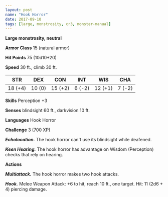 ```yaml
---
layout: post
name: "Hook Horror"
date: 2017-09-10
tags: [large, monstrosity, cr3, monster-manual]
---
```


**Large monstrosity, neutral**

**Armor Class** 15 (natural armor)

**Hit Points** 75 (10d10+20)

**Speed** 30 ft., climb 30 ft.

|   STR   |   DEX   |   CON   |   INT   |   WIS   |   CHA   |
|:-----:|:-----:|:-----:|:-----:|:-----:|:-----:|
| 18 (+4) | 10 (0) | 15 (+2) | 6 (-2) | 12 (+1) | 7 (-2) |

**Skills** Perception +3

**Senses** blindsight 60 ft., darkvision 10 ft.

**Languages** Hook Horror

**Challenge** 3 (700 XP)

***Echolocation.*** The hook horror can't use its blindsight while deafened.

***Keen Hearing.*** The hook horror has advantage on Wisdom (Perception) checks that rely on hearing.

**Actions**

***Multiattack.*** The hook horror makes two hook attacks.

***Hook.*** Melee Weapon Attack: +6 to hit, reach 10 ft., one target. Hit: 11 (2d6 + 4) piercing damage.

